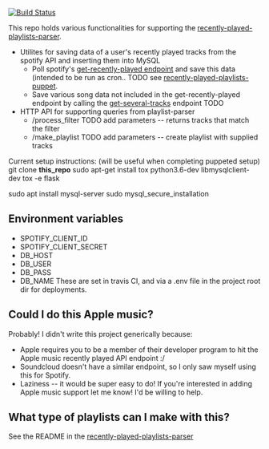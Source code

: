 [![Build Status](https://travis-ci.org/ndelnano/recently-played-playlists.svg?branch=master)](https://travis-ci.org/ndelnano/recently-played-playlists)

This repo holds various functionalities for supporting the [recently-played-playlists-parser](https://github.com/ndelnano/playlist-parser).
* Utilites for saving data of a user's recently played tracks from the spotify API and inserting them into MySQL
  * Poll spotify's [get-recently-played endpoint](https://developer.spotify.com/documentation/web-api/reference/player/get-recently-played/) and save this data (intended to be run as cron.. TODO see [recently-played-playlists-puppet](https://github.com/ndelnano/recently-played-playlists-puppet).
  * Save various song data not included in the get-recently-played endpoint by calling the [get-several-tracks](https://developer.spotify.com/documentation/web-api/reference/tracks/get-several-tracks/) endpoint TODO
* HTTP API for supporting queries from playlist-parser
  * /process_filter TODO add parameters -- returns tracks that match the filter
  * /make_playlist TODO add parameters -- create playlist with supplied tracks


Current setup instructions: (will be useful when completing puppeted setup)
git clone __this_repo__
sudo apt-get install tox python3.6-dev libmysqlclient-dev
tox -e flask

sudo apt install mysql-server
sudo mysql_secure_installation


## Environment variables
- SPOTIFY_CLIENT_ID
- SPOTIFY_CLIENT_SECRET
- DB_HOST
- DB_USER
- DB_PASS
- DB_NAME
These are set in travis CI, and via a .env file in the project root dir for deployments.

## Could I do this Apple music?
Probably! I didn't write this project generically because:
- Apple requires you to be a member of their developer program to hit the Apple music recently played API endpoint :/
- Soundcloud doesn't have a similar endpoint, so I only saw myself using this for Spotify.
- Laziness -- it would be super easy to do! If you're interested in adding Apple music support let me know! I'd be willing to help.

## What type of playlists can I make with this?
See the README in the [recently-played-playlists-parser](github.com/ndelnano/recently-played-playlists-parser)
